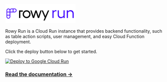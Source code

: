 <img src="logo-sticker.svg" alt="Rowy Run" height="60" />

Rowy Run is a Cloud Run instance that provides backend functionality, such as table action scripts, user management, and easy Cloud Function deployment.

Click the deploy button below to get started.

[![Deploy to Google Cloud Run](https://deploy.cloud.run/button.svg)](https://deploy.cloud.run/?git_repo=https://github.com/rowyio/rowyRun.git)

### [Read the documentation →](https://docs.rowy.io/rowy-run)
